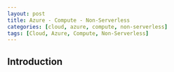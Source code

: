 ```yaml
---
layout: post
title: Azure - Compute - Non-Serverless
categories: [cloud, azure, compute, non-serverless]
tags: [Cloud, Azure, Compute, Non-Serverless]
---
```


## Introduction

